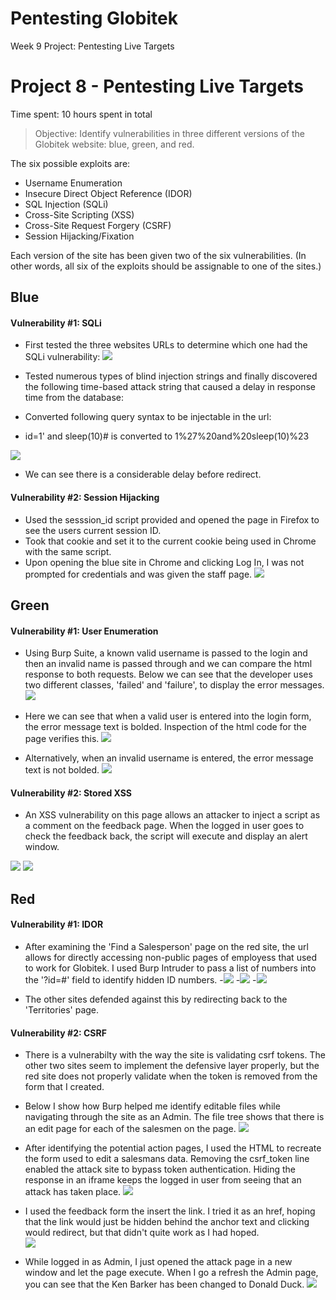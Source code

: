 # Pentesting Globitek
Week 9 Project: Pentesting Live Targets

# Project 8 - Pentesting Live Targets

Time spent: 10 hours spent in total

> Objective: Identify vulnerabilities in three different versions of the Globitek website: blue, green, and red.

The six possible exploits are:
* Username Enumeration
* Insecure Direct Object Reference (IDOR)
* SQL Injection (SQLi)
* Cross-Site Scripting (XSS)
* Cross-Site Request Forgery (CSRF)
* Session Hijacking/Fixation

Each version of the site has been given two of the six vulnerabilities. (In other words, all six of the exploits should be assignable to one of the sites.)

## Blue

#### Vulnerability #1: SQLi

- First tested the three websites URLs to determine which one had the SQLi vulnerability:
![](sql1.gif)

- Tested numerous types of blind injection strings and finally discovered the following time-based attack string that caused a delay in response time from the database: 
- Converted following query syntax to be injectable in the url: 
- id=1' and sleep(10)# is converted to 1%27%20and%20sleep(10)%23 

![](sql2.gif)

- We can see there is a considerable delay before redirect.

#### Vulnerability #2: Session Hijacking

- Used the sesssion_id script provided and opened the page in Firefox to see the users current session ID.  
- Took that cookie and set it to the current cookie being used in Chrome with the same script.  
- Upon opening the blue site in Chrome and clicking Log In, I was not prompted for credentials and was given the staff page.
![](session1.gif)

## Green

#### Vulnerability #1: User Enumeration
- Using Burp Suite, a known valid username is passed to the login and then an invalid name is passed through and we can compare the html response to both requests.  Below we can see that the developer uses two different classes, 'failed' and 'failure', to display the error messages.
![](failedcompare.png)

* Here we can see that when a valid user is entered into the login form, the error message text is bolded.  Inspection of the html code for the page verifies this.
![](failureclass.gif)

* Alternatively, when an invalid username is entered, the error message text is not bolded.
![](failedclass.gif)

#### Vulnerability #2: Stored XSS
- An XSS vulnerability on this page allows an attacker to inject a script as a comment on the feedback page.  When the logged in user goes to check the feedback back, the script will execute and display an alert window.

![](xssGreen1.gif)
![](xssGreen2.gif)

## Red

#### Vulnerability #1: IDOR
 - After examining the 'Find a Salesperson' page on the red site, the url allows for directly accessing non-public pages of employess that used to work for Globitek.  I used Burp Intruder to pass a list of numbers into the '?id=#' field to identify hidden ID numbers.
 -![](idor1.gif)
 -![](idor2.gif)
 -![](idor3.gif)
 
- The other sites defended against this by redirecting back to the 'Territories' page.

#### Vulnerability #2: CSRF
- There is a vulnerabilty with the way the site is validating csrf tokens.  The other two sites seem to implement the defensive layer properly, but the red site does not properly validate when the token is removed from the form that I created. 

- Below I show how Burp helped me identify editable files while navigating through the site as an Admin.  The file tree shows that there is an edit page for each of the salesmen on the page. 
![](csrf1.png)

- After identifying the potential action pages, I used the HTML to recreate the form used to edit a salesmans data. Removing the csrf_token line enabled the attack site to bypass token authentication.  Hiding the response in an iframe keeps the logged in user from seeing that an attack has taken place.
![](csrf2.png)

- I used the feedback form the insert the link.  I tried it as an href, hoping that the link would just be hidden behind the anchor text and clicking would redirect, but that didn't quite work as I had hoped.  
![](csrf3.gif)

- While logged in as Admin, I just opened the attack page in a new window and let the page execute.  When I go a refresh the Admin page, you can see that the Ken Barker has been changed to Donald Duck.
![](csrf5.gif)

